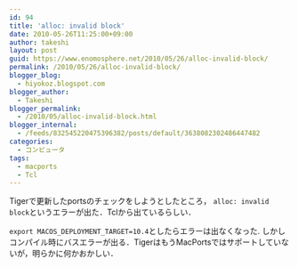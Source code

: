 ```yaml
---
id: 94
title: 'alloc: invalid block'
date: 2010-05-26T11:25:00+09:00
author: takeshi
layout: post
guid: https://www.enomosphere.net/2010/05/26/alloc-invalid-block/
permalink: /2010/05/26/alloc-invalid-block/
blogger_blog:
  - hiyokoz.blogspot.com
blogger_author:
  - Takeshi
blogger_permalink:
  - /2010/05/alloc-invalid-block.html
blogger_internal:
  - /feeds/832545220475396382/posts/default/3638082302486447482
categories:
  - コンピュータ
tags:
  - macports
  - Tcl
---
```

Tigerで更新したportsのチェックをしようとしたところ，
`alloc: invalid block`というエラーが出た．Tclから出ているらしい．

`export MACOS_DEPLOYMENT_TARGET=10.4`としたらエラーは出なくなった.
しかしコンパイル時にバスエラーが出る．TigerはもうMacPortsではサポートしていないが，明らかに何かおかしい．